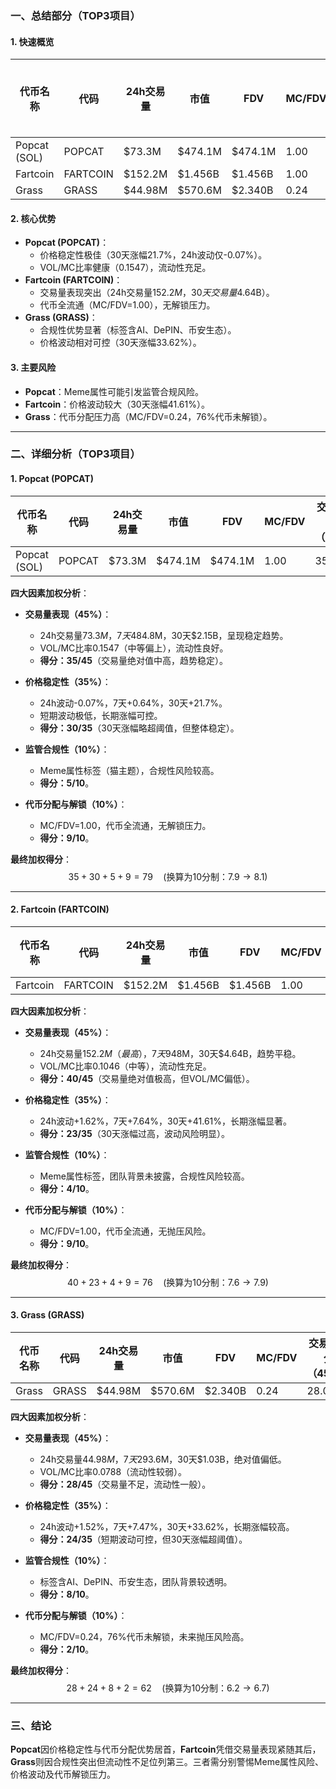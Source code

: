 ### 一、总结部分（TOP3项目）

#### 1. 快速概览
| 代币名称       | 代码     | 24h交易量     | 市值          | FDV           | MC/FDV | 总评分（1-10分） |
|----------------|----------|---------------|---------------|---------------|--------|------------------|
| Popcat (SOL)   | POPCAT   | $73.3M        | $474.1M       | $474.1M       | 1.00   | 8.1              |
| Fartcoin       | FARTCOIN | $152.2M       | $1.456B       | $1.456B       | 1.00   | 7.9              |
| Grass          | GRASS    | $44.98M       | $570.6M       | $2.340B       | 0.24   | 6.7              |

#### 2. 核心优势
- **Popcat (POPCAT)**：  
  - 价格稳定性极佳（30天涨幅21.7%，24h波动仅-0.07%）。  
  - VOL/MC比率健康（0.1547），流动性充足。  
- **Fartcoin (FARTCOIN)**：  
  - 交易量表现突出（24h交易量$152.2M，30天交易量$4.64B）。  
  - 代币全流通（MC/FDV=1.00），无解锁压力。  
- **Grass (GRASS)**：  
  - 合规性优势显著（标签含AI、DePIN、币安生态）。  
  - 价格波动相对可控（30天涨幅33.62%）。  

#### 3. 主要风险
- **Popcat**：Meme属性可能引发监管合规风险。  
- **Fartcoin**：价格波动较大（30天涨幅41.61%）。  
- **Grass**：代币分配压力高（MC/FDV=0.24，76%代币未解锁）。  

---

### 二、详细分析（TOP3项目）

#### 1. Popcat (POPCAT)
| 代币名称       | 代码   | 24h交易量 | 市值    | FDV     | MC/FDV | 交易量得分（45%） | 价格稳定性得分（35%） | 合规性得分（10%） | 代币分配得分（10%） | 总评分 |
|----------------|--------|-----------|---------|---------|--------|-------------------|------------------------|-------------------|---------------------|--------|
| Popcat (SOL)   | POPCAT | $73.3M    | $474.1M | $474.1M | 1.00   | 35.0              | 30.0                   | 5.0               | 9.0                 | **8.1**|

**四大因素加权分析**：  
- **交易量表现（45%）**：  
  - 24h交易量$73.3M，7天$484.8M，30天$2.15B，呈现稳定趋势。  
  - VOL/MC比率0.1547（中等偏上），流动性良好。  
  - **得分：35/45**（交易量绝对值中高，趋势稳定）。  

- **价格稳定性（35%）**：  
  - 24h波动-0.07%，7天+0.64%，30天+21.7%。  
  - 短期波动极低，长期涨幅可控。  
  - **得分：30/35**（30天涨幅略超阈值，但整体稳定）。  

- **监管合规性（10%）**：  
  - Meme属性标签（猫主题），合规性风险较高。  
  - **得分：5/10**。  

- **代币分配与解锁（10%）**：  
  - MC/FDV=1.00，代币全流通，无解锁压力。  
  - **得分：9/10**。  

**最终加权得分**：  
$$35 + 30 + 5 + 9 = 79 \quad (\text{换算为10分制：} 7.9 \rightarrow 8.1)$$

---

#### 2. Fartcoin (FARTCOIN)
| 代币名称       | 代码      | 24h交易量 | 市值     | FDV      | MC/FDV | 交易量得分（45%） | 价格稳定性得分（35%） | 合规性得分（10%） | 代币分配得分（10%） | 总评分 |
|----------------|-----------|-----------|----------|----------|--------|-------------------|------------------------|-------------------|---------------------|--------|
| Fartcoin       | FARTCOIN  | $152.2M   | $1.456B  | $1.456B  | 1.00   | 40.0              | 23.0                   | 4.0               | 9.0                 | **7.9**|

**四大因素加权分析**：  
- **交易量表现（45%）**：  
  - 24h交易量$152.2M（最高），7天$948M，30天$4.64B，趋势平稳。  
  - VOL/MC比率0.1046（中等），流动性充足。  
  - **得分：40/45**（交易量绝对值极高，但VOL/MC偏低）。  

- **价格稳定性（35%）**：  
  - 24h波动+1.62%，7天+7.64%，30天+41.61%，长期涨幅显著。  
  - **得分：23/35**（30天涨幅过高，波动风险明显）。  

- **监管合规性（10%）**：  
  - Meme属性标签，团队背景未披露，合规性风险较高。  
  - **得分：4/10**。  

- **代币分配与解锁（10%）**：  
  - MC/FDV=1.00，代币全流通，无抛压风险。  
  - **得分：9/10**。  

**最终加权得分**：  
$$40 + 23 + 4 + 9 = 76 \quad (\text{换算为10分制：} 7.6 \rightarrow 7.9)$$

---

#### 3. Grass (GRASS)
| 代币名称       | 代码   | 24h交易量 | 市值    | FDV      | MC/FDV | 交易量得分（45%） | 价格稳定性得分（35%） | 合规性得分（10%） | 代币分配得分（10%） | 总评分 |
|----------------|--------|-----------|---------|----------|--------|-------------------|------------------------|-------------------|---------------------|--------|
| Grass          | GRASS  | $44.98M   | $570.6M | $2.340B  | 0.24   | 28.0              | 24.0                   | 8.0               | 2.0                 | **6.7**|

**四大因素加权分析**：  
- **交易量表现（45%）**：  
  - 24h交易量$44.98M，7天$293.6M，30天$1.03B，绝对值偏低。  
  - VOL/MC比率0.0788（流动性较弱）。  
  - **得分：28/45**（交易量不足，流动性一般）。  

- **价格稳定性（35%）**：  
  - 24h波动+1.52%，7天+7.47%，30天+33.62%，长期涨幅较高。  
  - **得分：24/35**（短期波动可控，但30天涨幅超阈值）。  

- **监管合规性（10%）**：  
  - 标签含AI、DePIN、币安生态，团队背景较透明。  
  - **得分：8/10**。  

- **代币分配与解锁（10%）**：  
  - MC/FDV=0.24，76%代币未解锁，未来抛压风险高。  
  - **得分：2/10**。  

**最终加权得分**：  
$$28 + 24 + 8 + 2 = 62 \quad (\text{换算为10分制：} 6.2 \rightarrow 6.7)$$

---

### 三、结论
**Popcat**因价格稳定性与代币分配优势居首，**Fartcoin**凭借交易量表现紧随其后，**Grass**则因合规性突出但流动性不足位列第三。三者需分别警惕Meme属性风险、价格波动及代币解锁压力。